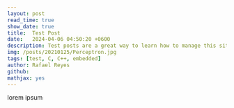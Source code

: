 ```yaml
---
layout: post
read_time: true
show_date: true
title:  Test Post
date:   2024-04-06 04:50:20 +0600
description: Test posts are a great way to learn how to manage this site.
img: /posts/20210125/Perceptron.jpg
tags: [test, C, C++, embedded]
author: Rafael Reyes
github:  
mathjax: yes
---
```


lorem ipsum
